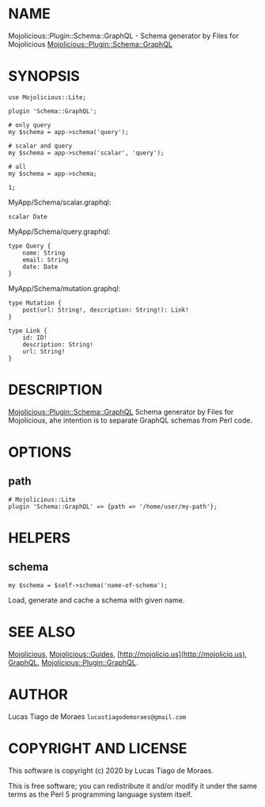 # NAME

Mojolicious::Plugin::Schema::GraphQL - Schema generator by Files for Mojolicious [Mojolicious::Plugin::Schema::GraphQL](https://metacpan.org/pod/Mojolicious::Plugin::Schema::GraphQL)

# SYNOPSIS

    use Mojolicious::Lite;
    
    plugin 'Schema::GraphQL';
    
    # only query
    my $schema = app->schema('query');
    
    # scalar and query 
    my $schema = app->schema('scalar', 'query');
    
    # all
    my $schema = app->schema;
    
    1;

MyApp/Schema/scalar.graphql:

    scalar Date

MyApp/Schema/query.graphql:
    
    type Query {
        name: String
        email: String
        date: Date
    } 
    
MyApp/Schema/mutation.graphql:

    type Mutation {
        post(url: String!, description: String!): Link!
    }

    type Link {
        id: ID!
        description: String!
        url: String!
    }    
    
# DESCRIPTION    

[Mojolicious::Plugin::Schema::GraphQL](https://metacpan.org/pod/Mojolicious::Plugin::Schema::GraphQL) Schema generator by Files for Mojolicious, ahe intention is to separate GraphQL schemas from Perl code.

# OPTIONS

## path

    # Mojolicious::Lite
    plugin 'Schema::GraphQL' => {path => '/home/user/my-path'};
    
# HELPERS

## schema

    my $schema = $self->schema('name-of-schema');
    
Load, generate and cache a schema with given name.    

# SEE ALSO

[Mojolicious](https://metacpan.org/pod/Mojolicious), [Mojolicious::Guides](https://metacpan.org/pod/Mojolicious::Guides),
[http://mojolicio.us](http://mojolicio.us), [GraphQL](https://metacpan.org/pod/GraphQL), [Mojolicious::Plugin::GraphQL](https://metacpan.org/pod/Mojolicious::Plugin::GraphQL).

# AUTHOR

Lucas Tiago de Moraes `lucastiagodemoraes@gmail.com`

# COPYRIGHT AND LICENSE

This software is copyright (c) 2020 by Lucas Tiago de Moraes.

This is free software; you can redistribute it and/or modify it under the same terms as the Perl 5 programming language system itself.
